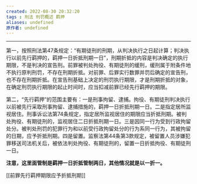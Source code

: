 ```yaml
---
created: 2022-08-30 20:32:20
tags : 刑法 刑罚概述 羁押
aliases: undefined
原作者: undefined
---
```

---
第一，按照刑法第47条规定：“有期徒刑的刑期，从判决执行之日起计算；判决执行以前先行羁押的，羁押一日折抵刑期一日”，刑期折抵的内容是判决确定的执行期限，不是判决的宣告刑。前罪被判处拘役、有期徒刑的缓刑，缓刑属于附条件地不执行原判刑罚，不存在刑期折抵。对前罪、后罪实行数罪并罚后确定的宣告刑，也不存在刑期折抵。在宣告刑基础上决定的刑罚执行期限，才是刑期折抵的对象，在确定刑罚执行期限的起止时间时，应当扣减前罪已经先行羁押的期限。

第二，“先行羁押”的范围主要有：一是刑事拘留、逮捕。拘役、有期徒刑判决执行以前被先行采取刑事拘留、逮捕措施的，羁押一日折抵刑期一日。二是指定居所监视居住。刑事诉讼法第74条规定，指定居所监视居住的期限应当折抵刑期。被判处拘役、有期徒刑的，监视居住二日折抵刑期一日。三是因同一行为受到行政拘留处分。被判处刑罚的犯罪行为和以前受行政拘留处分的行为系同一行为，其被拘留的日期，应予折抵刑期。四是留置。监察法第44条第3款规定，被留置人员涉嫌犯罪移送司法机关后，被依法判处拘役、有期徒刑的，留置一日折抵拘役、有期徒刑一日。

**注意，这里面管制是羁押一日折抵管制两日，其他情况就是以一折一。**

[[前罪先行羁押期限应予折抵刑期]]


